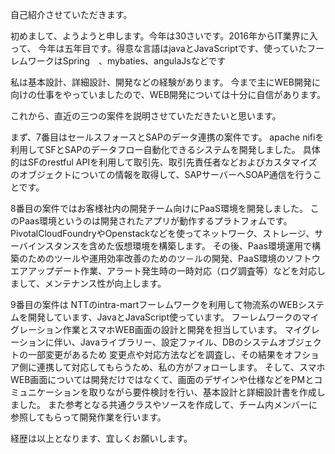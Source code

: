 自己紹介させていただきます。

初めまして、ようようと申します。今年は30さいです。2016年からIT業界に入って、
今年は五年目です。得意な言語はjavaとJavaScriptです、使っていたフーレムワークはSpring　、mybaties、angulaJsなどです

私は基本設計、詳細設計、開発などの経験があります。
今まで主にWEB開発に向けの仕事をやっていましたので、WEB開発については十分に自信があります。

これから、直近の三つの案件を説明させていただきたいと思います。

まず、7番目はセールスフォースとSAPのデータ連携の案件です。
apache nifiを利用してSFとSAPのデータフロー自動化できるシステムを開発しました。
具体的はSFのrestful APIを利用して取引先、取引先責任者などおよびカスタマイズのオブジェクトについての情報を取得して、SAPサーバーへSOAP通信を行うことです。

8番目の案件ではお客様社内の開発チーム向けにPaaS環境を開発しました。
このPaas環境というのは開発されたアプリが動作するプラトフォムです。
PivotalCloudFoundryやOpenstackなどを使ってネットワーク、ストレージ、サーバインスタンスを含めた仮想環境を構築します。
その後、Paas環境運用で構築のためのツールや運用効率改善のためのツ－ルの開発、PaaS環境のソフトウエアアップデート作業、アラート発生時の一時対応（ログ調査等）などを対応しまして、メンテナンス性が向上します。

9番目の案件は
NTTのintra-martフーレムワークを利用して物流系のWEBシステムを開発しています、JavaとJavaScript使っています。
フーレムワークのマイグレーション作業とスマホWEB画面の設計と開発を担当しています。
マイグレーションに伴い、Javaライブラリー、設定ファイル、DBのシステムオブジェクトの一部変更があるため
変更点や対応方法などを調査し、その結果をオフショア側に連携して対応してもらうため、私の方がフォローします。
そして、スマホWEB画面については開発だけではなくて、画面のデザインや仕様などをPMとコミュニケーションを取りながら要件検討を行い、基本設計と詳細設計書を作成しました。
また参考となる共通クラスやソースを作成して、チーム内メンバーに参照してもらって開発作業を行います。

経歴は以上となります、宜しくお願いします。

